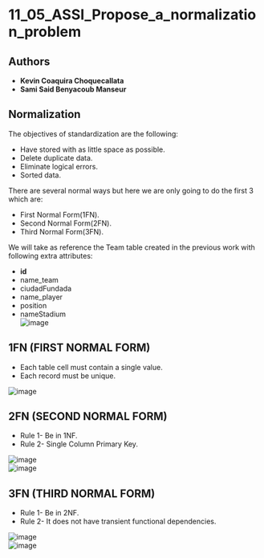 # 11_05_ASSI_Propose_a_normalization_problem
## Authors  
- **Kevin Coaquira Choquecallata**  
- **Sami Said Benyacoub Manseur**  

## Normalization  
The objectives of standardization are the following:  
- Have stored with as little space as possible.  
- Delete duplicate data.  
- Eliminate logical errors.  
- Sorted data.  

There are several normal ways but here we are only going to do the first 3 which are:  
- First Normal Form(1FN).  
- Second Normal Form(2FN).  
- Third Normal Form(3FN).  

We will take as reference the Team table created in the previous work with following extra attributes:  
- **id**
- name_team
- ciudadFundada
- name_player  
- position
- nameStadium  
![image](https://github.com/sami24120/11_05_ASSI_Propose_a_normalization_problem/assets/91737963/39037ec1-9acc-4526-bc24-3fda2352267a)  
## 1FN (**FIRST NORMAL FORM)**  
- Each table cell must contain a single value.  
- Each record must be unique.  

![image](https://github.com/sami24120/11_05_ASSI_Propose_a_normalization_problem/assets/91737963/a9dbf4c8-36c2-4591-93b1-1c400037d20a)  
## 2FN (**SECOND NORMAL FORM**)  
- Rule 1- Be in 1NF.
- Rule 2- Single Column Primary Key.  

![image](https://github.com/sami24120/11_05_ASSI_Propose_a_normalization_problem/assets/91737963/03a87de1-e648-4f3e-9964-213733b5ccf4)  
![image](https://github.com/sami24120/11_05_ASSI_Propose_a_normalization_problem/assets/91737963/f4e9f954-7e51-4f0e-8a0f-7b252788fb38)  

## 3FN (**THIRD NORMAL FORM**)  
- Rule 1- Be in 2NF.
- Rule 2- It does not have transient functional dependencies.  

![image](https://github.com/sami24120/11_05_ASSI_Propose_a_normalization_problem/assets/91737963/2a11fefd-3bde-45a1-a940-612181bf6ec2)  
![image](https://github.com/sami24120/11_05_ASSI_Propose_a_normalization_problem/assets/91737963/05782b91-c13a-48f4-bd49-64852333d710)


